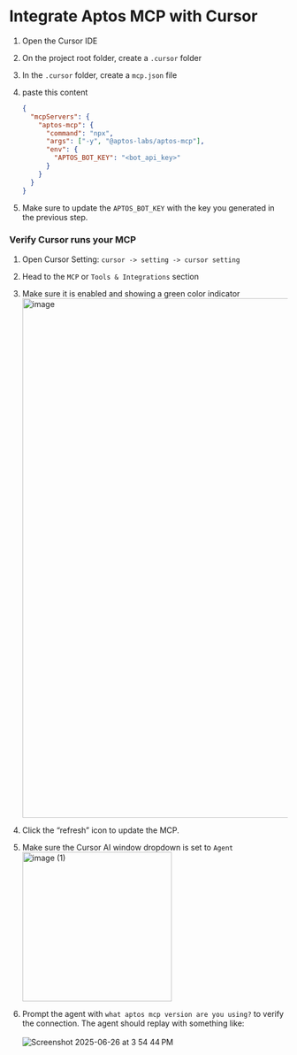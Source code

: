 # Integrate Aptos MCP with Cursor

1.  Open the Cursor IDE
2.  On the project root folder, create a `.cursor` folder
3.  In the `.cursor` folder, create a `mcp.json` file
4.  paste this content

    ```json
    {
      "mcpServers": {
        "aptos-mcp": {
          "command": "npx",
          "args": ["-y", "@aptos-labs/aptos-mcp"],
          "env": {
            "APTOS_BOT_KEY": "<bot_api_key>"
          }
        }
      }
    }
    ```

5.  Make sure to update the `APTOS_BOT_KEY` with the key you generated in the previous step.

### Verify Cursor runs your MCP

1.  Open Cursor Setting: `cursor -> setting -> cursor setting`
2.  Head to the `MCP` or `Tools & Integrations` section
3.  Make sure it is enabled and showing a green color indicator
    <br/>
    <img width="939" alt="image" src="https://github.com/user-attachments/assets/568600be-2a00-4381-876d-619e5771f602" />

4.  Click the “refresh” icon to update the MCP.

5.  Make sure the Cursor AI window dropdown is set to `Agent`
    <br/>
    <img width="270" alt="image (1)" src="https://github.com/user-attachments/assets/957ab3eb-72ef-46ee-b129-f43ecb327158" />
6.  Prompt the agent with `what aptos mcp version are you using?` to verify the connection. The agent should replay with something like:
    <br/>
    <br/>
    ![Screenshot 2025-06-26 at 3 54 44 PM](https://github.com/user-attachments/assets/4ead13c6-1697-40e1-b4e7-0fbf7dd5f281)
